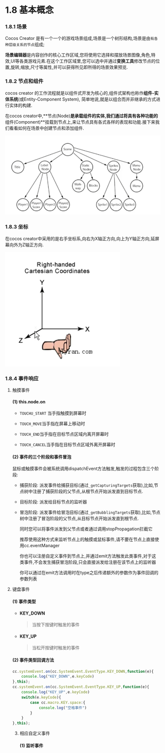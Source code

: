 # 1.8 基本概念

### 1.8.1 场景

Cocos Creator 是有一个一个的游戏场景组成,场景是一个树形结构,场景是由`有各种层级关系的节点`组成;

**场景编辑器**是内容创作的核心工作区域,您将使用它选择和摆放场景图像,角色,特效,UI等各类游戏元素.在这个工作区域里,您可以选中并通过**变换工具**修改节点的位置,旋转,缩放,尺寸等属性,并可以获得所见即所得的场景效果预览.

### 1.8.2 节点和组件

cocos creator 的工作流程就是以组件式开发为核心的,组件式架构也称作**组件-实体系统**(或Entity-Component System), 简单地说,就是以组合而并非继承的方式进行实体的构建.

在cocos creator中,**节点(Node)**是承载组件的实体,我们通过将具有各种功能的**组件(Component)**挂载到节点上,来让节点具有各式各样的表现和功能.接下来我们看看如何在场景中创建节点和添加组件.

![image-20230906211025902](./README.assets/image-20230906211025902.png)

### 1.8.3 坐标

在cocos creator中采用的是右手坐标系,向右为X轴正方向,向上为Y轴正方向,延屏幕向外为Z轴正方向.

![image-20230907211757354](./README.assets/image-20230907211757354.png)





### 1.8.4 事件响应

 1. 触摸事件

    #### (1) this.node.on

    * `TOUCHU_START` 当手指触摸到屏幕时

    - `TOUCH_MOVE`当手指在屏幕上移动时

    - `TOUCH_END`当手指在目标节点区域内离开屏幕时
    - `TOUCH_CANCEL`当手指在目标节点区域外离开屏幕时

    #### (2) 事件的三个阶段和事件冒泡

    鼠标或触摸事件会被系统调用dispatchEvent方法触发,触发的过程包含三个阶段:

    - 捕获阶段: 派发事件给捕获目标(通过`_getCapturingTargets`获取),比如,节点树中注册了捕获阶段的父节点,从根节点开始派发直到目标节点.

    - 目标阶段: 派发给目标节点的监听器

    - 冒泡阶段: 派发事件给冒泡目标(通过`_getBubblingTargets`获取),比如,节点树中注册了冒泡阶段的父节点,从目标节点开始派发直到根节点.

      同时您可以将事件派发到父节点或者通过调用stopPropagation拦截它

      推荐使用这种方式来监听节点上的触摸或鼠标事件,请不要在节点上直接使用cc.eventManager

      你也可以注册自定义事件到节点上,并通过emit方法触发此类事件,对于这类事件,不会发生捕获冒泡阶段,只会直接派发给注册在该节点上的监听器

      你可以通过在emit方法调用时在type之后传递额外的参数作为事件回调的参数列表

 2. 键盘事件

    #### (1) 事件类型

    - #### KEY_DOWN

      > 当按下按键时触发的事件

    - #### KEY_UP

      > 当松开按键时触发的事件

    #### (2) 事件类型回调方法

    ```js
    cc.systemEvent.on(cc.SystemEvent.EventType.KEY_DOWN,function(e){
        console.log("KEY_DOWN",e.keyCode)
    },this);
    cc.systemEvent.on(cc.SystemEvent.EventType.KEY_UP,function(e){
        console.log("KEY_UP",e.keyCode)
        switch(e.keyCode){
            case cc.macro.KEY.space:{
                console.log("空格事件")
            }
        }
    },this);
    ```

    3. 相应自定义事件

       #### (1) 监听事件

       



























